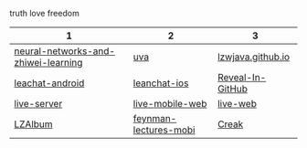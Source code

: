 truth love freedom

| 1  | 2 | 3|
| ------------- | ------------- |---- |
|[neural-networks-and-zhiwei-learning](https://github.com/lzwjava/neural-networks-and-zhiwei-learning)|[uva](https://github.com/lzwjava/uva)|[lzwjava.github.io](https://github.com/lzwjava/lzwjava.github.io)|
|[leachat-android](https://github.com/lzwjava/leanchat-android) | [leanchat-ios](https://github.com/lzwjava/leanchat-ios) | [Reveal-In-GitHub](https://github.com/lzwjava/Reveal-In-GitHub) |
| [live-server](https://github.com/lzwjava/live-server) |  [live-mobile-web](https://github.com/lzwjava/live-mobile-web) | [live-web](https://github.com/lzwjava/live-web) |
[LZAlbum](https://github.com/lzwjava/LZAlbum) | [feynman-lectures-mobi](https://github.com/lzwjava/feynman-lectures-mobi) | [Creak](https://github.com/lzwjava/Creak)|



